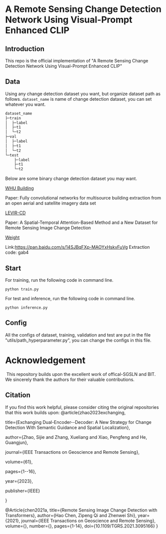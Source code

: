# A Remote Sensing Change Detection Network Using Visual-Prompt Enhanced CLIP

## Introduction

This repo is the official implementation of  "A Remote Sensing Change Detection Network Using Visual-Prompt Enhanced CLIP"

## Data

Using any change detection dataset you want, but organize dataset path as follows. `dataset_name`  is name of change detection dataset, you can set whatever you want.

```python
dataset_name
├─train
│  ├─label
│  ├─t1
│  └─t2
├─val
│  ├─label
│  ├─t1
│  └─t2
└─test
    ├─label
    ├─t1
    └─t2
```

Below are some binary change detection dataset you may want.

[WHU Building](https://study.rsgis.whu.edu.cn/pages/download/building_dataset.html)

Paper: Fully convolutional networks for multisource building extraction from an open aerial and satellite imagery data set

[LEVIR-CD](https://justchenhao.github.io/LEVIR/)

Paper: A Spatial-Temporal Attention-Based Method and a New Dataset for Remote Sensing Image Change Detection

[Weight](https://pan.baidu.com/s/14SJBqFXp-MAOYxHskvFuVg)

Link:https://pan.baidu.com/s/14SJBqFXp-MAOYxHskvFuVg
Extraction code: gab4 



## Start

For training, run the following code in command line.

`python train.py`

For test and inference, run the following code in command line.

`python inference.py` 

## Config

All the configs of dataset, training, validation and test are put in the file "utils/path_hyperparameter.py", you can change the configs in this file.

# Acknowledgement

​	This repository builds upon the excellent work of offical-SGSLN and BIT. We sincerely thank the authors for their valuable contributions.

## Citation

If you find this work helpful, please consider citing the original repositories that this work builds upon:
@article{zhao2023exchanging, 

title={Exchanging Dual-Encoder--Decoder: A New Strategy for Change Detection With Semantic Guidance and Spatial Localization}, 

author={Zhao, Sijie and Zhang, Xueliang and Xiao, Pengfeng and He, Guangjun}, 

journal={IEEE Transactions on Geoscience and Remote Sensing}, 

volume={61}, 

pages={1--16}, 

year={2023},

 publisher={IEEE}

 }



@Article{chen2021a,
    title={Remote Sensing Image Change Detection with Transformers},
    author={Hao Chen, Zipeng Qi and Zhenwei Shi},
    year={2021},
    journal={IEEE Transactions on Geoscience and Remote Sensing},
    volume={},
    number={},
    pages={1-14},
    doi={10.1109/TGRS.2021.3095166}
}

